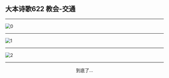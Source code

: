 
## 大本诗歌622 教会-交通
        
<div id="aplayer0"></div>

---

<img alt="0" data-original="https://cdn.jsdelivr.net/gh/k34869/shi/data/d0622/0">

---

<img alt="1" data-original="https://cdn.jsdelivr.net/gh/k34869/shi/data/d0622/1">

---

<img alt="2" data-original="https://cdn.jsdelivr.net/gh/k34869/shi/data/d0622/2">

---

<p style="text-align: center">到底了...</p>

<script src="/js/dist-view.js"></script>

<script>
MAIN.id = 'd0622';
        
const ap0 = new APlayer({
    container: document.getElementById('aplayer0'),
    volume: 1,
    loop: 'none',
    preload: 'none',
    audio: [{
        name: '大本诗歌622.mp3',
        artist: '大本诗歌',
        url: 'https://res.wx.qq.com/voice/getvoice?mediaid=MzI0NTk3MDM5M18yMjQ3NDk1NDIx',
        cover: '/favicon'
    }]
});
</script>
